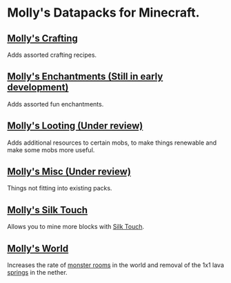 # Molly's Datapacks for Minecraft.

## [Molly's Crafting](https://modrinth.com/datapack/mollys-crafting)
Adds assorted crafting recipes.
## [Molly's Enchantments (Still in early development)]()
Adds assorted fun enchantments.
## [Molly's Looting (Under review)](https://modrinth.com/datapack/mollys-looting)
Adds additional resources to certain mobs, to make things renewable and make some mobs more useful.
## [Molly's Misc (Under review)](https://modrinth.com/datapack/mollys-misc)
Things not fitting into existing packs.
## [Molly's Silk Touch](https://modrinth.com/datapack/mollys-silk-touch)
Allows you to mine more blocks with [Silk Touch](https://minecraft.wiki/w/Silk_Touch).
## [Molly's World](https://modrinth.com/datapack/mollys-world)
Increases the rate of [monster rooms](https://minecraft.wiki/w/Monster_Room) in the world and removal of the 1x1 lava [springs](https://minecraft.wiki/w/Spring) in the nether.